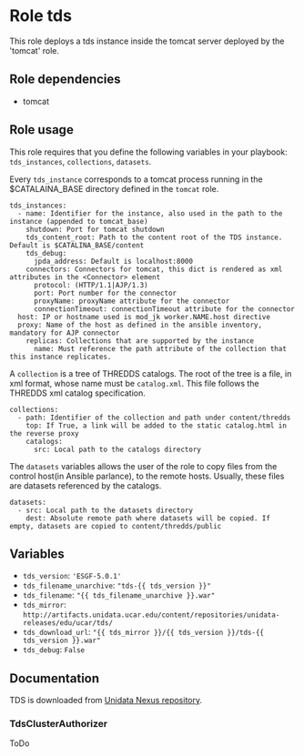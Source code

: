 # Role tds

This role deploys a tds instance inside the tomcat server deployed by the 'tomcat' role.

## Role dependencies

- tomcat

## Role usage

This role requires that you define the following variables in your playbook: `tds_instances`, `collections`, `datasets`.

Every `tds_instance` corresponds to a tomcat process running in the $CATALAINA_BASE directory defined in the `tomcat` role.

    tds_instances:  
      - name: Identifier for the instance, also used in the path to the instance (appended to tomcat_base)  
        shutdown: Port for tomcat shutdown  
        tds_content_root: Path to the content root of the TDS instance. Default is $CATALINA_BASE/content  
        tds_debug:  
          jpda_address: Default is localhost:8000  
        connectors: Connectors for tomcat, this dict is rendered as xml attributes in the <Connector> element
          protocol: (HTTP/1.1|AJP/1.3)  
          port: Port number for the connector  
          proxyName: proxyName attribute for the connector  
          connectionTimeout: connectionTimeout attribute for the connector  
	  host: IP or hostname used is mod_jk worker.NAME.host directive
	  proxy: Name of the host as defined in the ansible inventory, mandatory for AJP connector
        replicas: Collections that are supported by the instance  
          name: Must reference the path attribute of the collection that this instance replicates.  

A `collection` is a tree of THREDDS catalogs. The root of the tree is a file, in xml format, whose name must be `catalog.xml`. This file follows the THREDDS xml catalog specification.

    collections:  
      - path: Identifier of the collection and path under content/thredds  
        top: If True, a link will be added to the static catalog.html in the reverse proxy  
        catalogs:  
          src: Local path to the catalogs directory  
    
The `datasets` variables allows the user of the role to copy files from the control host(in Ansible parlance), to the remote hosts. Usually, these files are datasets referenced by the catalogs.

    datasets:  
      - src: Local path to the datasets directory  
        dest: Absolute remote path where datasets will be copied. If empty, datasets are copied to content/thredds/public  
    
## Variables

- `tds_version`: `'ESGF-5.0.1'`
- `tds_filename_unarchive`: `"tds-{{ tds_version }}"`
- `tds_filename`: `"{{ tds_filename_unarchive }}.war"`
- `tds_mirror`: `http://artifacts.unidata.ucar.edu/content/repositories/unidata-releases/edu/ucar/tds/`
- `tds_download_url`: `"{{ tds_mirror }}/{{ tds_version }}/tds-{{ tds_version }}.war"`
- `tds_debug`: `False`

## Documentation

TDS is downloaded from [Unidata Nexus repository](https://artifacts.unidata.ucar.edu/).

### TdsClusterAuthorizer

ToDo
